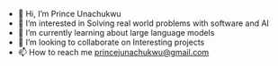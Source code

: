 - 👋 Hi, I’m Prince Unachukwu
- 👀 I’m interested in Solving real world problems with software and AI
- 🌱 I’m currently learning about large language models
- 💞️ I’m looking to collaborate on Interesting projects
- 📫 How to reach me princejunachukwu@gmail.com


<!---
nomics-sire/nomics-sire is a ✨ special ✨ repository because its `README.md` (this file) appears on your GitHub profile.
You can click the Preview link to take a look at your changes.
--->
